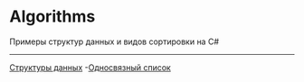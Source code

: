 # Algorithms
Примеры структур данных и видов сортировки на C#
____
[Структуры данных](https://github.com/Gandalf329/Algorithms/tree/main/data%20structure)
-[Односвязный список](https://github.com/Gandalf329/Algorithms/blob/main/data%20structure/LinkedList.cs)
